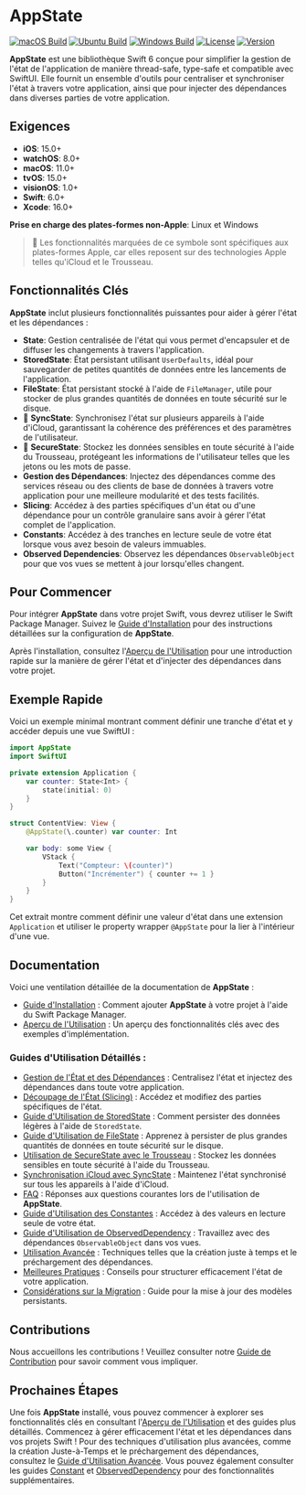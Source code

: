 # AppState

[![macOS Build](https://img.shields.io/github/actions/workflow/status/0xLeif/AppState/macOS.yml?label=macOS&branch=main)](https://github.com/0xLeif/AppState/actions/workflows/macOS.yml)
[![Ubuntu Build](https://img.shields.io/github/actions/workflow/status/0xLeif/AppState/ubuntu.yml?label=Ubuntu&branch=main)](https://github.com/0xLeif/AppState/actions/workflows/ubuntu.yml)
[![Windows Build](https://img.shields.io/github/actions/workflow/status/0xLeif/AppState/windows.yml?label=Windows&branch=main)](https://github.com/0xLeif/AppState/actions/workflows/windows.yml)
[![License](https://img.shields.io/github/license/0xLeif/AppState)](https://github.com/0xLeif/AppState/blob/main/LICENSE)
[![Version](https://img.shields.io/github/v/release/0xLeif/AppState)](https://github.com/0xLeif/AppState/releases)

**AppState** est une bibliothèque Swift 6 conçue pour simplifier la gestion de l'état de l'application de manière thread-safe, type-safe et compatible avec SwiftUI. Elle fournit un ensemble d'outils pour centraliser et synchroniser l'état à travers votre application, ainsi que pour injecter des dépendances dans diverses parties de votre application.

## Exigences

- **iOS**: 15.0+
- **watchOS**: 8.0+
- **macOS**: 11.0+
- **tvOS**: 15.0+
- **visionOS**: 1.0+
- **Swift**: 6.0+
- **Xcode**: 16.0+

**Prise en charge des plates-formes non-Apple**: Linux et Windows

> 🍎 Les fonctionnalités marquées de ce symbole sont spécifiques aux plates-formes Apple, car elles reposent sur des technologies Apple telles qu'iCloud et le Trousseau.

## Fonctionnalités Clés

**AppState** inclut plusieurs fonctionnalités puissantes pour aider à gérer l'état et les dépendances :

- **State**: Gestion centralisée de l'état qui vous permet d'encapsuler et de diffuser les changements à travers l'application.
- **StoredState**: État persistant utilisant `UserDefaults`, idéal pour sauvegarder de petites quantités de données entre les lancements de l'application.
- **FileState**: État persistant stocké à l'aide de `FileManager`, utile pour stocker de plus grandes quantités de données en toute sécurité sur le disque.
- 🍎 **SyncState**: Synchronisez l'état sur plusieurs appareils à l'aide d'iCloud, garantissant la cohérence des préférences et des paramètres de l'utilisateur.
- 🍎 **SecureState**: Stockez les données sensibles en toute sécurité à l'aide du Trousseau, protégeant les informations de l'utilisateur telles que les jetons ou les mots de passe.
- **Gestion des Dépendances**: Injectez des dépendances comme des services réseau ou des clients de base de données à travers votre application pour une meilleure modularité et des tests facilités.
- **Slicing**: Accédez à des parties spécifiques d'un état ou d'une dépendance pour un contrôle granulaire sans avoir à gérer l'état complet de l'application.
- **Constants**: Accédez à des tranches en lecture seule de votre état lorsque vous avez besoin de valeurs immuables.
- **Observed Dependencies**: Observez les dépendances `ObservableObject` pour que vos vues se mettent à jour lorsqu'elles changent.

## Pour Commencer

Pour intégrer **AppState** dans votre projet Swift, vous devrez utiliser le Swift Package Manager. Suivez le [Guide d'Installation](fr/installation.md) pour des instructions détaillées sur la configuration de **AppState**.

Après l'installation, consultez l'[Aperçu de l'Utilisation](fr/usage-overview.md) pour une introduction rapide sur la manière de gérer l'état et d'injecter des dépendances dans votre projet.

## Exemple Rapide

Voici un exemple minimal montrant comment définir une tranche d'état et y accéder depuis une vue SwiftUI :

```swift
import AppState
import SwiftUI

private extension Application {
    var counter: State<Int> {
        state(initial: 0)
    }
}

struct ContentView: View {
    @AppState(\.counter) var counter: Int

    var body: some View {
        VStack {
            Text("Compteur: \(counter)")
            Button("Incrémenter") { counter += 1 }
        }
    }
}
```

Cet extrait montre comment définir une valeur d'état dans une extension `Application` et utiliser le property wrapper `@AppState` pour la lier à l'intérieur d'une vue.

## Documentation

Voici une ventilation détaillée de la documentation de **AppState** :

- [Guide d'Installation](fr/installation.md) : Comment ajouter **AppState** à votre projet à l'aide du Swift Package Manager.
- [Aperçu de l'Utilisation](fr/usage-overview.md) : Un aperçu des fonctionnalités clés avec des exemples d'implémentation.

### Guides d'Utilisation Détaillés :

- [Gestion de l'État et des Dépendances](fr/usage-state-dependency.md) : Centralisez l'état et injectez des dépendances dans toute votre application.
- [Découpage de l'État (Slicing)](fr/usage-slice.md) : Accédez et modifiez des parties spécifiques de l'état.
- [Guide d'Utilisation de StoredState](fr/usage-storedstate.md) : Comment persister des données légères à l'aide de `StoredState`.
- [Guide d'Utilisation de FileState](fr/usage-filestate.md) : Apprenez à persister de plus grandes quantités de données en toute sécurité sur le disque.
- [Utilisation de SecureState avec le Trousseau](fr/usage-securestate.md) : Stockez les données sensibles en toute sécurité à l'aide du Trousseau.
- [Synchronisation iCloud avec SyncState](fr/usage-syncstate.md) : Maintenez l'état synchronisé sur tous les appareils à l'aide d'iCloud.
- [FAQ](fr/faq.md) : Réponses aux questions courantes lors de l'utilisation de **AppState**.
- [Guide d'Utilisation des Constantes](fr/usage-constant.md) : Accédez à des valeurs en lecture seule de votre état.
- [Guide d'Utilisation de ObservedDependency](fr/usage-observeddependency.md) : Travaillez avec des dépendances `ObservableObject` dans vos vues.
- [Utilisation Avancée](fr/advanced-usage.md) : Techniques telles que la création juste à temps et le préchargement des dépendances.
- [Meilleures Pratiques](fr/best-practices.md) : Conseils pour structurer efficacement l'état de votre application.
- [Considérations sur la Migration](fr/migration-considerations.md) : Guide pour la mise à jour des modèles persistants.

## Contributions

Nous accueillons les contributions ! Veuillez consulter notre [Guide de Contribution](fr/contributing.md) pour savoir comment vous impliquer.

## Prochaines Étapes

Une fois **AppState** installé, vous pouvez commencer à explorer ses fonctionnalités clés en consultant l'[Aperçu de l'Utilisation](fr/usage-overview.md) et des guides plus détaillés. Commencez à gérer efficacement l'état et les dépendances dans vos projets Swift ! Pour des techniques d'utilisation plus avancées, comme la création Juste-à-Temps et le préchargement des dépendances, consultez le [Guide d'Utilisation Avancée](fr/advanced-usage.md). Vous pouvez également consulter les guides [Constant](fr/usage-constant.md) et [ObservedDependency](fr/usage-observeddependency.md) pour des fonctionnalités supplémentaires.
